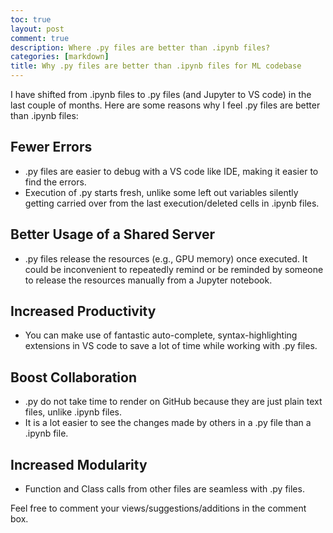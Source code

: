 ```yaml
---
toc: true
layout: post
comment: true
description: Where .py files are better than .ipynb files?
categories: [markdown]
title: Why .py files are better than .ipynb files for ML codebase
---
```


I have shifted from .ipynb files to .py files (and Jupyter to VS code) in the last couple of months. Here are some reasons why I feel .py files are better than .ipynb files:

## Fewer Errors
* .py files are easier to debug with a VS code like IDE, making it easier to find the errors.
* Execution of .py starts fresh, unlike some left out variables silently getting carried over from the last execution/deleted cells in .ipynb files.

## Better Usage of a Shared Server
* .py files release the resources (e.g., GPU memory) once executed. It could be inconvenient to repeatedly remind or be reminded by someone to release the resources manually from a Jupyter notebook.

## Increased Productivity
* You can make use of fantastic auto-complete, syntax-highlighting extensions in VS code to save a lot of time while working with .py files.

## Boost Collaboration
* .py do not take time to render on GitHub because they are just plain text files, unlike .ipynb files.
* It is a lot easier to see the changes made by others in a .py file than a .ipynb file.

## Increased Modularity
* Function and Class calls from other files are seamless with .py files.

Feel free to comment your views/suggestions/additions in the comment box.
